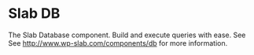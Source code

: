 # Slab DB

The Slab Database component. Build and execute queries with ease. See See http://www.wp-slab.com/components/db for more information.
